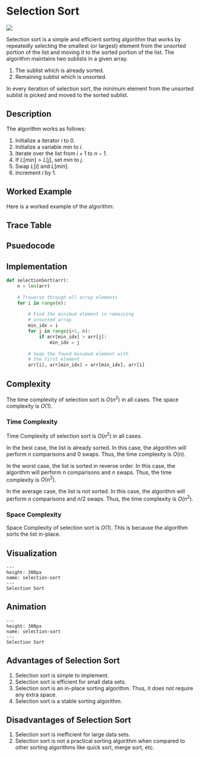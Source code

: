 # Selection Sort

<img src="https://upload.wikimedia.org/wikipedia/commons/3/3e/Sorting_selection_sort_anim.gif" align="center">

Selection sort is a simple and efficient sorting algorithm that works by repeatedly selecting the smallest (or largest) element from the unsorted portion of the list and moving it to the sorted portion of the list. The algorithm maintains two sublists in a given array.

1. The sublist which is already sorted.
2. Remaining sublist which is unsorted.

In every iteration of selection sort, the minimum element from the unsorted sublist is picked and moved to the sorted sublist.

## Description

The algorithm works as follows:

1. Initialize a iterator $i$ to $0$.
2. Initialize a variable $min$ to $i$.
3. Iterate over the list from $i+1$ to $n-1$.
4. If $L[min] > L[j]$, set $min$ to $j$.
5. Swap $L[i]$ and $L[min]$.
6. Increment $i$ by $1$.

## Worked Example

Here is a worked example of the algorithm:

## Trace Table

## Psuedocode

<!-- ```{prf:algorithm} Bubble Sort Algorithm
:label: my-algorithm

**Inputs** Given a list of numbers $L$ of length $n$ 

**Output** A sorted list of numbers $L$ of length $n$

$n$ $\leftarrow$ length(L)

For $i$ from $0$ to $n-1$: \
    \
    $min$ $\leftarrow$ $i$ \
    \
    For $j$ from $i+1$ to $n-1$: \
    \
        If $L[min] > L[j]$: \
    \
            $min$ $\leftarrow$ $j$ \
    \
        end If \
    \
    Swap $L[i]$ and $L[min]$ \
    \
end For

``` -->


## Implementation

```python
def selectionSort(arr):
    n = len(arr)
     
    # Traverse through all array elements
    for i in range(n):
         
        # Find the minimum element in remaining
        # unsorted array
        min_idx = i
        for j in range(i+1, n):
            if arr[min_idx] > arr[j]:
                min_idx = j
                 
        # Swap the found minimum element with
        # the first element        
        arr[i], arr[min_idx] = arr[min_idx], arr[i]
```

## Complexity

The time complexity of selection sort is $O(n^2)$ in all cases. The space complexity is $O(1)$.

### Time Complexity

Time Complexity of selection sort is $O(n^2)$ in all cases.

In the best case, the list is already sorted. In this case, the algorithm will perform $n$ comparisons and $0$ swaps. Thus, the time complexity is $O(n)$.

In the worst case, the list is sorted in reverse order. In this case, the algorithm will perform $n$ comparisons and $n$ swaps. Thus, the time complexity is $O(n^2)$.

In the average case, the list is not sorted. In this case, the algorithm will perform $n$ comparisons and $n/2$ swaps. Thus, the time complexity is $O(n^2)$.

### Space Complexity

Space Complexity of selection sort is $O(1)$. This is because the algorithm sorts the list in-place.

## Visualization

```{figure} https://he-s3.s3.amazonaws.com/media/uploads/2888f5b.png
---
height: 300px
name: selection-sort
---
Selection Sort
```

## Animation 

```{figure} https://miro.medium.com/v2/resize:fit:1144/1*5WXRN62ddiM_Gcf4GDdCZg.gif
---
height: 300px
name: selection-sort
---
Selection Sort
```

## Advantages of Selection Sort

1. Selection sort is simple to implement.
2. Selection sort is efficient for small data sets.
3. Selection sort is an in-place sorting algorithm. Thus, it does not require any extra space.
4. Selection sort is a stable sorting algorithm.

## Disadvantages of Selection Sort

1. Selection sort is inefficient for large data sets.
2. Selection sort is not a practical sorting algorithm when compared to other sorting algorithms like quick sort, merge sort, etc.




